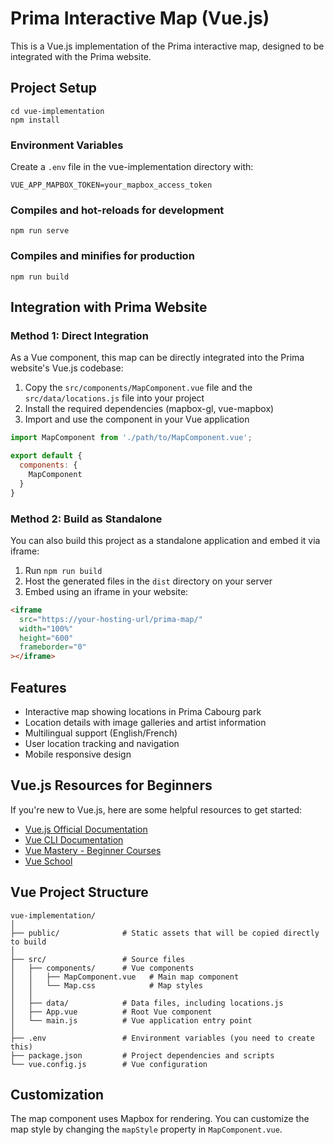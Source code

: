 # Prima Interactive Map (Vue.js)

This is a Vue.js implementation of the Prima interactive map, designed to be integrated with the Prima website.

## Project Setup

```
cd vue-implementation
npm install
```

### Environment Variables

Create a `.env` file in the vue-implementation directory with:

```
VUE_APP_MAPBOX_TOKEN=your_mapbox_access_token
```

### Compiles and hot-reloads for development

```
npm run serve
```

### Compiles and minifies for production

```
npm run build
```

## Integration with Prima Website

### Method 1: Direct Integration

As a Vue component, this map can be directly integrated into the Prima website's Vue.js codebase:

1. Copy the `src/components/MapComponent.vue` file and the `src/data/locations.js` file into your project
2. Install the required dependencies (mapbox-gl, vue-mapbox)
3. Import and use the component in your Vue application

```js
import MapComponent from './path/to/MapComponent.vue';

export default {
  components: {
    MapComponent
  }
}
```

### Method 2: Build as Standalone

You can also build this project as a standalone application and embed it via iframe:

1. Run `npm run build`
2. Host the generated files in the `dist` directory on your server
3. Embed using an iframe in your website:

```html
<iframe 
  src="https://your-hosting-url/prima-map/" 
  width="100%" 
  height="600" 
  frameborder="0"
></iframe>
```

## Features

- Interactive map showing locations in Prima Cabourg park
- Location details with image galleries and artist information
- Multilingual support (English/French)
- User location tracking and navigation
- Mobile responsive design

## Vue.js Resources for Beginners

If you're new to Vue.js, here are some helpful resources to get started:

- [Vue.js Official Documentation](https://vuejs.org/guide/introduction.html)
- [Vue CLI Documentation](https://cli.vuejs.org/)
- [Vue Mastery - Beginner Courses](https://www.vuemastery.com/courses/)
- [Vue School](https://vueschool.io/)

## Vue Project Structure

```
vue-implementation/
│
├── public/              # Static assets that will be copied directly to build
│
├── src/                 # Source files
│   ├── components/      # Vue components
│   │   ├── MapComponent.vue   # Main map component
│   │   └── Map.css            # Map styles
│   │
│   ├── data/            # Data files, including locations.js
│   ├── App.vue          # Root Vue component
│   └── main.js          # Vue application entry point
│
├── .env                 # Environment variables (you need to create this)
├── package.json         # Project dependencies and scripts
└── vue.config.js        # Vue configuration
```

## Customization

The map component uses Mapbox for rendering. You can customize the map style by changing the `mapStyle` property in `MapComponent.vue`. 